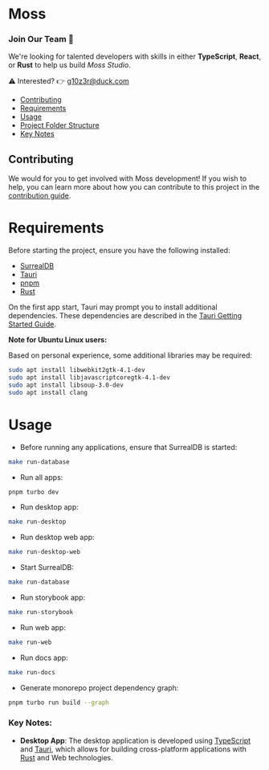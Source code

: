 # Moss

### Join Our Team 🚀

We're looking for talented developers with skills in either **TypeScript**, **React**, or **Rust** to help us build _Moss Studio_.

⚠️ Interested? 👉 g10z3r@duck.com

- [Contributing](#contributing)
- [Requirements](#requirements)
- [Usage](#usage)
- [Project Folder Structure](#project-folder-structure)
- [Key Notes](#key-notes)

## Contributing

We would for you to get involved with Moss development! If you wish to help, you can learn more about how you can contribute to this project in the [contribution guide](CONTRIBUTING.md).

# Requirements

Before starting the project, ensure you have the following installed:

- [SurrealDB](https://surrealdb.com/)
- [Tauri](https://tauri.app/)
- [pnpm](https://pnpm.io/)
- [Rust](https://www.rust-lang.org/)

On the first app start, Tauri may prompt you to install additional dependencies. These dependencies are described in the [Tauri Getting Started Guide](https://tauri.app/v1/guides/getting-started/prerequisites).

**Note for Ubuntu Linux users:**

Based on personal experience, some additional libraries may be required:

```sh
sudo apt install libwebkit2gtk-4.1-dev
sudo apt install libjavascriptcoregtk-4.1-dev
sudo apt install libsoup-3.0-dev
sudo apt install clang
```

<!-- ## Nix usage (not ready to be used!)

Before starting the project, ensure you have [NIX](https://nixos.org/download/) installed and enable the [flakes](https://nixos.wiki/wiki/Flakes) experimental feature.

To do this, add the following line to your Nix configuration file:

- For user-specific settings, edit `~/.config/nix/nix.conf`:

- For system-wide settings, edit `/etc/nix/nix.conf`:

```
experimental-features = nix-command flakes
```

### Installing Dependencies

To install the necessary dependencies for the project, run the following command:

```bash
nix develop
```

This command will set up a development environment with all the required tools and libraries specified in the `flake.nix` file.

**Note**: You will need to run `nix develop` in every new terminal session before starting development to make the tools available in that shell. This is because the environment is only active within the current shell session and does not persist across multiple terminal sessions. -->

# Usage

- Before running any applications, ensure that SurrealDB is started:

```sh
make run-database
```

- Run all apps:

```sh
pnpm turbo dev
```

- Run desktop app:

```sh
make run-desktop
```

- Run desktop web app:

```sh
make run-desktop-web
```

- Start SurrealDB:

```sh
make run-database
```

- Run storybook app:

```sh
make run-storybook
```

- Run web app:

```sh
make run-web
```

- Run docs app:

```sh
make run-docs
```

- Generate monorepo project dependency graph:

```sh
pnpm turbo run build --graph
```

### Key Notes:

- **Desktop App**: The desktop application is developed using [TypeScript](https://www.typescriptlang.org/) and [Tauri](https://tauri.app/), which allows for building cross-platform applications with [Rust](https://www.rust-lang.org/) and Web technologies.
